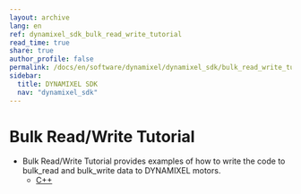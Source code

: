 ```yaml
---
layout: archive
lang: en
ref: dynamixel_sdk_bulk_read_write_tutorial
read_time: true
share: true
author_profile: false
permalink: /docs/en/software/dynamixel/dynamixel_sdk/bulk_read_write_tutorial/
sidebar:
  title: DYNAMIXEL SDK
  nav: "dynamixel_sdk"
---
```


<div class="main-header">
  <h1 id="bulk-read-write-tutorial">Bulk Read/Write Tutorial</h1>
</div>
<style>
  .main-header h1::before {
    content: none !important;
  }
</style>

- Bulk Read/Write Tutorial provides examples of how to write the code to bulk_read and bulk_write data to DYNAMIXEL motors.
  - [C++](/docs/en/software/dynamixel/dynamixel_sdk/bulk_read_write_tutorial/bulk_read_write_tutorial_cpp/#bulk-read-write-tutorial)
